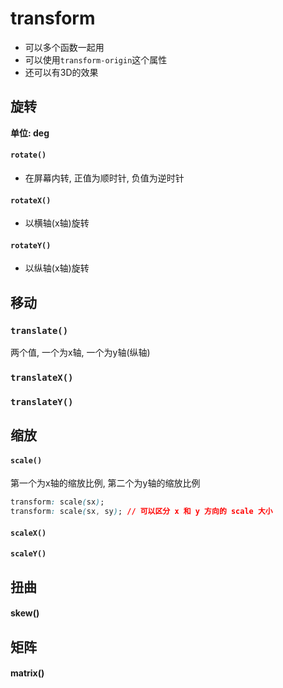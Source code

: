 # transform

- 可以多个函数一起用
- 可以使用`transform-origin`这个属性
- 还可以有3D的效果

## 旋转

**单位: deg**

#### `rotate()`

- 在屏幕内转, 正值为顺时针, 负值为逆时针

#### `rotateX()`

- 以横轴(x轴)旋转

#### `rotateY()`

- 以纵轴(x轴)旋转

## 移动

### `translate()`

两个值, 一个为x轴, 一个为y轴(纵轴)

### `translateX()`

### `translateY()`

## 缩放

#### `scale()`

第一个为x轴的缩放比例, 第二个为y轴的缩放比例

```css
transform: scale(sx);
transform: scale(sx, sy); // 可以区分 x 和 y 方向的 scale 大小
```

#### `scaleX()`

#### `scaleY()`

## 扭曲

#### skew()

## 矩阵

#### matrix()
